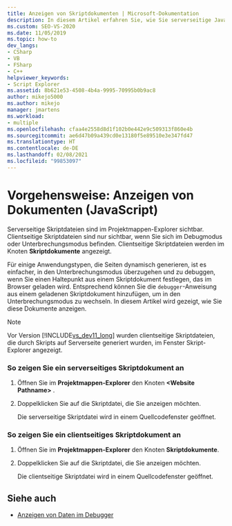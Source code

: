 ```yaml
---
title: Anzeigen von Skriptdokumenten | Microsoft-Dokumentation
description: In diesem Artikel erfahren Sie, wie Sie serverseitige JavaScript-Skriptdokumente mithilfe des Projektmappen-Explorers in Visual Studio anzeigen.
ms.custom: SEO-VS-2020
ms.date: 11/05/2019
ms.topic: how-to
dev_langs:
- CSharp
- VB
- FSharp
- C++
helpviewer_keywords:
- Script Explorer
ms.assetid: 8b621e53-4508-4b4a-9995-70995b0b9ac8
author: mikejo5000
ms.author: mikejo
manager: jmartens
ms.workload:
- multiple
ms.openlocfilehash: cfaa4e2558d8d1f102b0e442e9c509313f860e4b
ms.sourcegitcommit: ae6d47b09a439cd0e13180f5e89510e3e347fd47
ms.translationtype: HT
ms.contentlocale: de-DE
ms.lasthandoff: 02/08/2021
ms.locfileid: "99853097"
---
```

# <a name="how-to-view-script-documents-javascript"></a>Vorgehensweise: Anzeigen von Dokumenten (JavaScript)

Serverseitige Skriptdateien sind im Projektmappen-Explorer sichtbar. Clientseitige Skriptdateien sind nur sichtbar, wenn Sie sich im Debugmodus oder Unterbrechungsmodus befinden. Clientseitige Skriptdateien werden im Knoten **Skriptdokumente** angezeigt.

Für einige Anwendungstypen, die Seiten dynamisch generieren, ist es einfacher, in den Unterbrechungsmodus überzugehen und zu debuggen, wenn Sie einen Haltepunkt aus einem Skriptdokument festlegen, das im Browser geladen wird. Entsprechend können Sie die `debugger`-Anweisung aus einem geladenen Skriptdokument hinzufügen, um in den Unterbrechungsmodus zu wechseln. In diesem Artikel wird gezeigt, wie Sie diese Dokumente anzeigen.

> [!NOTE]
> Vor Version [!INCLUDE[vs_dev11_long](../data-tools/includes/vs_dev11_long_md.md)] wurden clientseitige Skriptdateien, die durch Skripts auf Serverseite generiert wurden, im Fenster Skript-Explorer angezeigt.

### <a name="to-view-a-server-side-script-document"></a>So zeigen Sie ein serverseitiges Skriptdokument an

1. Öffnen Sie im **Projektmappen-Explorer** den Knoten **\<Website Pathname>** .

2. Doppelklicken Sie auf die Skriptdatei, die Sie anzeigen möchten.

     Die serverseitige Skriptdatei wird in einem Quellcodefenster geöffnet.

### <a name="to-view-a-client-side-script-document"></a>So zeigen Sie ein clientseitiges Skriptdokument an

1. Öffnen Sie im **Projektmappen-Explorer** den Knoten **Skriptdokumente**.

2. Doppelklicken Sie auf die Skriptdatei, die Sie anzeigen möchten.

     Die clientseitige Skriptdatei wird in einem Quellcodefenster geöffnet.

## <a name="see-also"></a>Siehe auch
- [Anzeigen von Daten im Debugger](../debugger/viewing-data-in-the-debugger.md)
